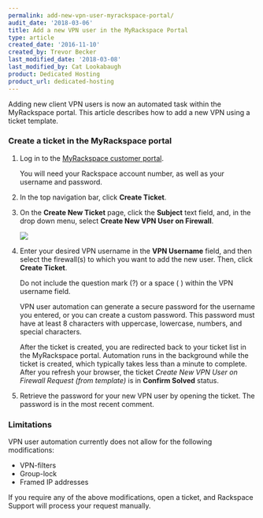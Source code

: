 ```yaml
---
permalink: add-new-vpn-user-myrackspace-portal/
audit_date: '2018-03-06'
title: Add a new VPN user in the MyRackspace Portal
type: article
created_date: '2016-11-10'
created_by: Trevor Becker
last_modified_date: '2018-03-08'
last_modified_by: Cat Lookabaugh
product: Dedicated Hosting
product_url: dedicated-hosting
---
```


Adding new client VPN users is now an automated task within the MyRackspace portal. This article describes how to add a new VPN using a ticket template.

### Create a ticket in the MyRackspace portal

1. Log in to the [MyRackspace customer portal](https://my.rackspace.com/portal/auth/login).

   You will need your Rackspace account number, as well as your username and password.

2. In the top navigation bar, click **Create Ticket**.

3. On the **Create New Ticket** page, click the **Subject** text field, and, in the drop down menu, select **Create New VPN User on Firewall**.

   <img src="{% asset_path dedicated-hosting/add-new-vpn-user-myrackspace-portal/add-new-vpn-user-select-ticket.png %}" />

4. Enter your desired VPN username in the **VPN Username** field, and then select the firewall(s) to which you want to add the new user. Then, click **Create Ticket**.

   Do not include the question mark (?) or a space ( ) within the VPN username field.

   VPN user automation can generate a secure password for the username you entered, or you can create a custom password. This password must have at least 8 characters with uppercase, lowercase, numbers, and special characters.

   After the ticket is created, you are redirected back to your ticket list in the MyRackspace portal. Automation runs in the background while the ticket is created, which typically takes less than a minute to complete. After you refresh your browser, the ticket *Create New VPN User on Firewall Request (from template)* is in **Confirm Solved** status.

5. Retrieve the password for your new VPN user by opening the ticket. The password is in the most recent comment.

### Limitations

VPN user automation currently does not allow for the following modifications:

- VPN-filters
- Group-lock
- Framed IP addresses

If you require any of the above modifications, open a ticket, and Rackspace Support will process your request manually.

